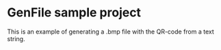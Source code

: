 #  GenFile sample project

This is an example of generating a .bmp file with the QR-code from a text string.
